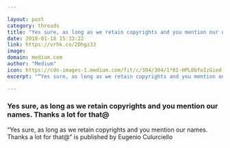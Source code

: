 ```yaml
---

layout: post
category: threads
title: "Yes sure, as long as we retain copyrights and you mention our names. Thanks a lot for that@"
date: 2018-01-18 15:33:22
link: https://vrhk.co/2Dhgz33
image: 
domain: medium.com
author: "Medium"
icon: https://cdn-images-1.medium.com/fit/c/304/304/1*8I-HPL0bfoIzGied-dzOvA.png
excerpt: "“Yes sure, as long as we retain copyrights and you mention our names. Thanks a lot for that@” is published by Eugenio Culurciello"

---
```


### Yes sure, as long as we retain copyrights and you mention our names. Thanks a lot for that@

“Yes sure, as long as we retain copyrights and you mention our names. Thanks a lot for that@” is published by Eugenio Culurciello
